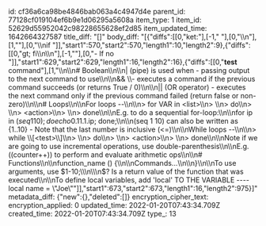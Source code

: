 id: cf36a6ca98be4846bab063a4c4947d4e
parent_id: 77128cf019104ef6b9e1d06295a5608a
item_type: 1
item_id: 52629d55952042c98228655628ef2d85
item_updated_time: 1642664327587
title_diff: "[]"
body_diff: "[{\"diffs\":[[0,\"ket:\"],[-1,\" \"],[0,\"\\\n\"],[1,\"\"],[0,\"\\\nif \"]],\"start1\":570,\"start2\":570,\"length1\":10,\"length2\":9},{\"diffs\":[[0,\"gt; fi\\\n\\\n\"],[-1,\"\"],[0,\"- If no \"]],\"start1\":629,\"start2\":629,\"length1\":16,\"length2\":16},{\"diffs\":[[0,\"**test** command\"],[1,\"\\\n\\\n# Boolean\\\n\\\n| (pipe) is used when - passing output to the next command to use\\\n\\\n&& \\\\- executes a command if the previous command succeeds (or returns True / 0)\\\n\\\n|| (OR operator) - executes the next command only if the previous command failed (return false or non-zero)\\\n\\\n# Loops\\\n\\\nFor loops --\\\n\\\n> for VAR in &lt;list&gt;\\\n> \\\n> do\\\n> \\\n> &lt;action&gt;\\\n> \\\n> done\\\n\\\nE.g. to do a sequential for-loop:\\\n\\\nfor ip in $(seq 1 10); do echo0.11.1.$ip; done;\\\n\\\n(seq 1 10) can also be written as {1..10} - Note that the last number is inclusive (<=)\\\n\\\nWhile loops --\\\n\\\n> while \\\\[&lt;test&gt;\\\\]\\\n> \\\n> do\\\n> \\\n> &lt;action&gt;\\\n> \\\n> done\\\n\\\nNote if we are going to use incremental operations, use double-parenthesis\\\n\\\nE.g. ((counter++)) to perform and evaluate arithmetic ops\\\n\\\n# Functions\\\n\\\nfunction_name () {\\\n\\\nCommands...\\\n\\\n}\\\n\\\nTo use arguments, use $1-10;\\\n\\\n$? Is a return value of the function that was executed\\\n\\\nTo define local variables, add 'local' TO THE VARIABLE ---- local name = \\\"Joe\\\"\"]],\"start1\":673,\"start2\":673,\"length1\":16,\"length2\":975}]"
metadata_diff: {"new":{},"deleted":[]}
encryption_cipher_text: 
encryption_applied: 0
updated_time: 2022-01-20T07:43:34.709Z
created_time: 2022-01-20T07:43:34.709Z
type_: 13